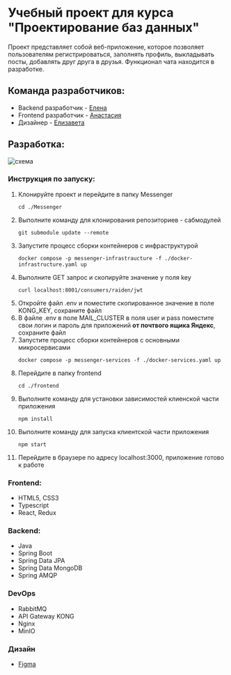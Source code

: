 # Учебный проект для курса "Проектирование баз данных"
Проект представляет собой веб-приложение, которое позволяет пользователям регистрироваться, заполнять профиль, выкладывать посты, добавлять друг друга в друзья. Функционал чата находится в разработке.

## Команда разработчиков:
- Backend разработчик - [Елена](https://github.com/raiden-20)
- Frontend разработчик - [Анастасия](https://github.com/korobasssss)
- Дизайнер - [Елизавета](https://github.com/linkouwu)

## Разработка:
![схема](https://github.com/raiden-20/Messenger/assets/104516954/16cb5e2a-f0f2-4480-8d64-7864a4fc0d2a)
### Инструкция по запуску:
1. Клонируйте проект и перейдите в папку Messenger
   ```
   cd ./Messenger
   ```
2. Выполните команду для клонирования репозиториев - сабмодулей
   ```
   git submodule update --remote
   ```
3. Запустите процесс сборки контейнеров с инфраструктурой
   ```
   docker compose -p messenger-infrastraucture -f ./docker-infrastructure.yaml up
   ```
4. Выполните GET запрос и скопируйте значение у поля key
   ```
   curl localhost:8001/consumers/raiden/jwt
   ```
5. Откройте файл .env и поместите скопированное значение в поле KONG_KEY, сохраните файл
6. В файле .env в поле MAIL_CLUSTER в поля user и pass поместите свои логин и пароль для приложений **от почтвого ящика Яндекс**, сохраните файл
7. Запустите процесс сборки контейнеров с основными микросервисами
   ```
   docker compose -p messenger-services -f ./docker-services.yaml up
   ```
8. Перейдите в папку frontend
   ```
   cd ./frontend
   ```
9. Выполните команду для установки зависимостей клиенской части приложения
   ```
   npm install
   ```
10. Выполните команду для запуска клиентской части приложения
    ```
    npm start
    ```
12. Перейдите в браузере по адресу localhost:3000, приложение готово к работе
### Frontend:
- HTML5, CSS3
- Typescript
- React, Redux
### Backend:
- Java
- Spring Boot
- Spring Data JPA
- Spring Data MongoDB
- Spring AMQP
### DevOps
- RabbitMQ
- API Gateway KONG
- Nginx
- MinIO
### Дизайн
- [Figma](https://www.figma.com/file/d7jbrzbYmuctSuaI6ef2dv/%D0%A1%D0%BE%D1%86-%D1%81%D0%B5%D1%82%D0%BE%D1%87%D0%BA%D0%B0-%D0%B4%D0%BB%D1%8F-%D0%B1%D0%B4?type=design&node-id=0-1&mode=design&t=PjXXw47Vfa1Jccht-0](https://www.figma.com/file/d7jbrzbYmuctSuaI6ef2dv/%D0%A1%D0%BE%D1%86-%D1%81%D0%B5%D1%82%D0%BE%D1%87%D0%BA%D0%B0-%D0%B4%D0%BB%D1%8F-%D0%B1%D0%B4?type=design&node-id=0%3A1&mode=design&t=AHUHFjbuhSRp6H1z-1)https://www.figma.com/file/d7jbrzbYmuctSuaI6ef2dv/%D0%A1%D0%BE%D1%86-%D1%81%D0%B5%D1%82%D0%BE%D1%87%D0%BA%D0%B0-%D0%B4%D0%BB%D1%8F-%D0%B1%D0%B4?type=design&node-id=0%3A1&mode=design&t=AHUHFjbuhSRp6H1z-1)
